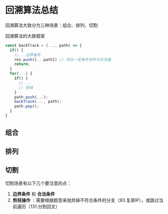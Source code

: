 # 回溯算法总结

回溯算法大致分为三种场景：组合、排列、切割

回溯算法的大致框架
```javascript
const backTrack = (..., path) => {
  if() {
    //...边界条件
    res.push([...path]) // 符合一定条件则作为合法值
    return;
  }
  for(...) {
    if() {
      // ...
      // 剪枝
    }
    path.push(...);
    backTrack(..., path);
    path.pop();
  }
}
```

## 组合

## 排列

## 切割
切割场景有以下几个要注意的点：

1. **边界条件** 和 **合法条件**
2. **剪枝操作** ：需要根据题意来抛弃掉不符合条件的分支（93.复原IP），或跳过当前遍历（131.分割回文）